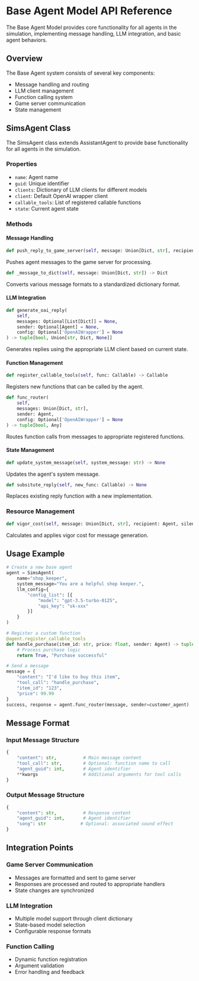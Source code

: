 # Base Agent Model API Reference

The Base Agent Model provides core functionality for all agents in the simulation, implementing message handling, LLM integration, and basic agent behaviors.

## Overview

The Base Agent system consists of several key components:
- Message handling and routing
- LLM client management
- Function calling system
- Game server communication
- State management

## SimsAgent Class

The SimsAgent class extends AssistantAgent to provide base functionality for all agents in the simulation.

### Properties

- `name`: Agent name
- `guid`: Unique identifier
- `clients`: Dictionary of LLM clients for different models
- `client`: Default OpenAI wrapper client
- `callable_tools`: List of registered callable functions
- `state`: Current agent state

### Methods

#### Message Handling

```python
def push_reply_to_game_server(self, message: Union[Dict, str], recipient: Agent, silent: bool) -> Union[Dict, str]
```
Pushes agent messages to the game server for processing.

```python
def _message_to_dict(self, message: Union[Dict, str]) -> Dict
```
Converts various message formats to a standardized dictionary format.

#### LLM Integration

```python
def generate_oai_reply(
    self,
    messages: Optional[List[Dict]] = None,
    sender: Optional[Agent] = None,
    config: Optional['OpenAIWrapper'] = None
) -> tuple[bool, Union[str, Dict, None]]
```
Generates replies using the appropriate LLM client based on current state.

#### Function Management

```python
def register_callable_tools(self, func: Callable) -> Callable
```
Registers new functions that can be called by the agent.

```python
def func_router(
    self, 
    messages: Union[Dict, str], 
    sender: Agent, 
    config: Optional['OpenAIWrapper'] = None
) -> tuple[bool, Any]
```
Routes function calls from messages to appropriate registered functions.

#### State Management

```python
def update_system_message(self, system_message: str) -> None
```
Updates the agent's system message.

```python
def subsitute_reply(self, new_func: Callable) -> None
```
Replaces existing reply function with a new implementation.

### Resource Management

```python
def vigor_cost(self, message: Union[Dict, str], recipient: Agent, silent: bool) -> None
```
Calculates and applies vigor cost for message generation.

## Usage Example

```python
# Create a new base agent
agent = SimsAgent(
    name="shop_keeper",
    system_message="You are a helpful shop keeper.",
    llm_config={
        "config_list": [{
            "model": "gpt-3.5-turbo-0125",
            "api_key": "sk-xxx"
        }]
    }
)

# Register a custom function
@agent.register_callable_tools
def handle_purchase(item_id: str, price: float, sender: Agent) -> tuple[bool, str]:
    # Process purchase logic
    return True, "Purchase successful"

# Send a message
message = {
    "content": "I'd like to buy this item",
    "tool_call": "handle_purchase",
    "item_id": "123",
    "price": 99.99
}
success, response = agent.func_router(message, sender=customer_agent)
```

## Message Format

### Input Message Structure
```python
{
    "content": str,          # Main message content
    "tool_call": str,        # Optional: function name to call
    "agent_guid": int,       # Agent identifier
    **kwargs                 # Additional arguments for tool calls
}
```

### Output Message Structure
```python
{
    "content": str,          # Response content
    "agent_guid": int,       # Agent identifier
    "song": str             # Optional: associated sound effect
}
```

## Integration Points

### Game Server Communication
- Messages are formatted and sent to game server
- Responses are processed and routed to appropriate handlers
- State changes are synchronized

### LLM Integration
- Multiple model support through client dictionary
- State-based model selection
- Configurable response formats

### Function Calling
- Dynamic function registration
- Argument validation
- Error handling and feedback 